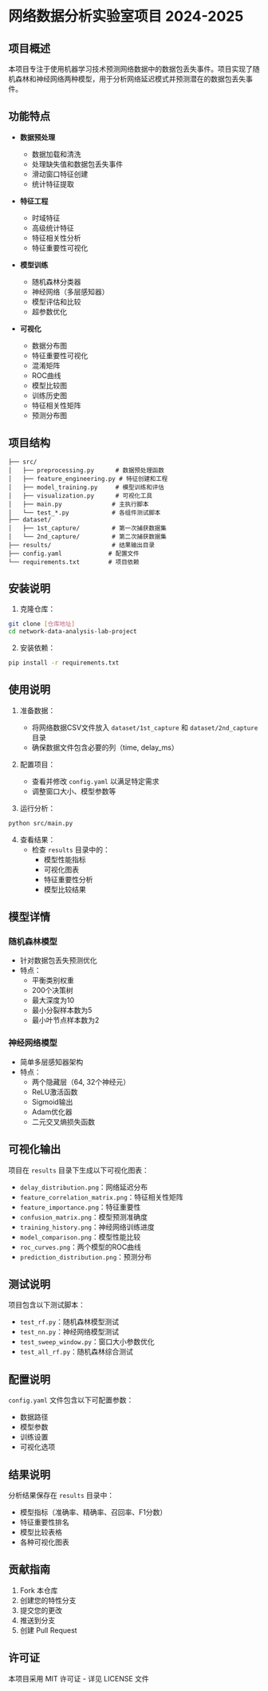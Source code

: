 # 网络数据分析实验室项目 2024-2025

## 项目概述
本项目专注于使用机器学习技术预测网络数据中的数据包丢失事件。项目实现了随机森林和神经网络两种模型，用于分析网络延迟模式并预测潜在的数据包丢失事件。

## 功能特点
- **数据预处理**
  - 数据加载和清洗
  - 处理缺失值和数据包丢失事件
  - 滑动窗口特征创建
  - 统计特征提取

- **特征工程**
  - 时域特征
  - 高级统计特征
  - 特征相关性分析
  - 特征重要性可视化

- **模型训练**
  - 随机森林分类器
  - 神经网络（多层感知器）
  - 模型评估和比较
  - 超参数优化

- **可视化**
  - 数据分布图
  - 特征重要性可视化
  - 混淆矩阵
  - ROC曲线
  - 模型比较图
  - 训练历史图
  - 特征相关性矩阵
  - 预测分布图

## 项目结构
```
├── src/
│   ├── preprocessing.py      # 数据预处理函数
│   ├── feature_engineering.py # 特征创建和工程
│   ├── model_training.py     # 模型训练和评估
│   ├── visualization.py      # 可视化工具
│   ├── main.py              # 主执行脚本
│   └── test_*.py            # 各组件测试脚本
├── dataset/
│   ├── 1st_capture/         # 第一次捕获数据集
│   └── 2nd_capture/         # 第二次捕获数据集
├── results/                 # 结果输出目录
├── config.yaml             # 配置文件
└── requirements.txt        # 项目依赖
```

## 安装说明
1. 克隆仓库：
```bash
git clone [仓库地址]
cd network-data-analysis-lab-project
```

2. 安装依赖：
```bash
pip install -r requirements.txt
```

## 使用说明
1. 准备数据：
   - 将网络数据CSV文件放入 `dataset/1st_capture` 和 `dataset/2nd_capture` 目录
   - 确保数据文件包含必要的列（time, delay_ms）

2. 配置项目：
   - 查看并修改 `config.yaml` 以满足特定需求
   - 调整窗口大小、模型参数等

3. 运行分析：
```bash
python src/main.py
```

4. 查看结果：
   - 检查 `results` 目录中的：
     - 模型性能指标
     - 可视化图表
     - 特征重要性分析
     - 模型比较结果

## 模型详情

### 随机森林模型
- 针对数据包丢失预测优化
- 特点：
  - 平衡类别权重
  - 200个决策树
  - 最大深度为10
  - 最小分裂样本数为5
  - 最小叶节点样本数为2

### 神经网络模型
- 简单多层感知器架构
- 特点：
  - 两个隐藏层（64, 32个神经元）
  - ReLU激活函数
  - Sigmoid输出
  - Adam优化器
  - 二元交叉熵损失函数

## 可视化输出
项目在 `results` 目录下生成以下可视化图表：
- `delay_distribution.png`：网络延迟分布
- `feature_correlation_matrix.png`：特征相关性矩阵
- `feature_importance.png`：特征重要性
- `confusion_matrix.png`：模型预测准确度
- `training_history.png`：神经网络训练进度
- `model_comparison.png`：模型性能比较
- `roc_curves.png`：两个模型的ROC曲线
- `prediction_distribution.png`：预测分布

## 测试说明
项目包含以下测试脚本：
- `test_rf.py`：随机森林模型测试
- `test_nn.py`：神经网络模型测试
- `test_sweep_window.py`：窗口大小参数优化
- `test_all_rf.py`：随机森林综合测试

## 配置说明
`config.yaml` 文件包含以下可配置参数：
- 数据路径
- 模型参数
- 训练设置
- 可视化选项

## 结果说明
分析结果保存在 `results` 目录中：
- 模型指标（准确率、精确率、召回率、F1分数）
- 特征重要性排名
- 模型比较表格
- 各种可视化图表

## 贡献指南
1. Fork 本仓库
2. 创建您的特性分支
3. 提交您的更改
4. 推送到分支
5. 创建 Pull Request

## 许可证
本项目采用 MIT 许可证 - 详见 LICENSE 文件
